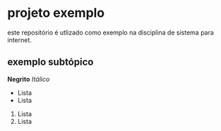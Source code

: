 # projeto exemplo

este repositório é utlizado como exemplo na disciplina de sistema para internet.

## exemplo subtópico

**Negrito**
*Itálico*

- Lista
- Lista

1. Lista
2. Lista